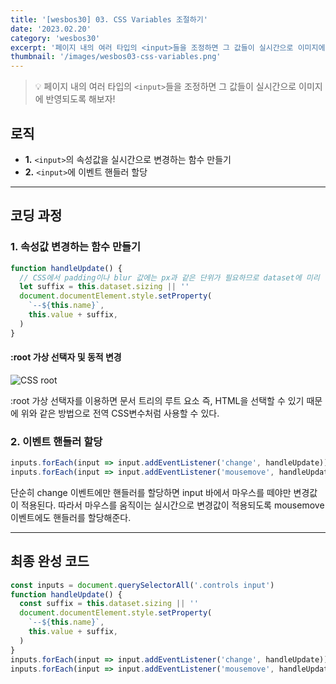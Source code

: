 ```yaml
---
title: '[wesbos30] 03. CSS Variables 조절하기'
date: '2023.02.20'
category: 'wesbos30'
excerpt: '페이지 내의 여러 타입의 <input>들을 조정하면 그 값들이 실시간으로 이미지에 반영되도록 해보자!'
thumbnail: '/images/wesbos03-css-variables.png'
---
```


> 💡 페이지 내의 여러 타입의 `<input>`들을 조정하면 그 값들이 실시간으로 이미지에 반영되도록 해보자!

## 로직

- **1.** `<input>`의 속성값을 실시간으로 변경하는 함수 만들기
- **2.** `<input>`에 이벤트 핸들러 할당

---

## 코딩 과정

### 1. 속성값 변경하는 함수 만들기

```jsx
function handleUpdate() {
  // CSS에서 padding이나 blur 값에는 px과 같은 단위가 필요하므로 dataset에 미리 넣어둔다.
  let suffix = this.dataset.sizing || ''
  document.documentElement.style.setProperty(
    `--${this.name}`,
    this.value + suffix,
  )
}
```

#### :root 가상 선택자 및 동적 변경

![CSS root](https://user-images.githubusercontent.com/87363422/156240180-2b5f630a-c87c-483b-a015-5393ce2eeeea.png)

:root 가상 선택자를 이용하면 문서 트리의 루트 요소 즉, HTML을 선택할 수 있기 때문에 위와 같은 방법으로 전역 CSS변수처럼 사용할 수 있다.

### 2. 이벤트 핸들러 할당

```jsx
inputs.forEach(input => input.addEventListener('change', handleUpdate))
inputs.forEach(input => input.addEventListener('mousemove', handleUpdate))
```

단순히 change 이벤트에만 핸들러를 할당하면 input 바에서 마우스를 떼야만 변경값이 적용된다.
따라서 마우스를 움직이는 실시간으로 변경값이 적용되도록 mousemove 이벤트에도 핸들러를 할당해준다.

---

## 최종 완성 코드

```jsx
const inputs = document.querySelectorAll('.controls input')
function handleUpdate() {
  const suffix = this.dataset.sizing || ''
  document.documentElement.style.setProperty(
    `--${this.name}`,
    this.value + suffix,
  )
}
inputs.forEach(input => input.addEventListener('change', handleUpdate))
inputs.forEach(input => input.addEventListener('mousemove', handleUpdate))
```
